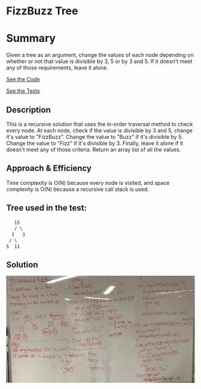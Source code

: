 # FizzBuzz Tree

# Summary
Given a tree as an argument, change the values of each node depending on whether or not that value is divisible by 3, 5 or by 3 and 5.  If it doesn't meet any of those requirements, leave it alone.

[See the Code](src/main/java/tree/FizzBuzzTree.java)

[See the Tests](src/test/java/tree/FizzBuzzTreeTest.java)

## Description
This is a recursive solution that uses the in-order traversal method to check every node.  At each node, check if the value is divisible by 3 and 5, change it's value to "FizzBuzz". Change the value to "Buzz" if it's divisible by 5.  Change the value to "Fizz" if it's divisible by 3.  Finally, leave it alone if it doesn't meet any of those criteria.  Return an array list of all the values.

## Approach & Efficiency
Time complexity is O(N) because every node is visited, and space complexity is O(N) because a recursive call stack is used.

## Tree used in the test:
       15
       / \
      1   3
     / \ 
    5  11

## Solution
![Fizz Buzz Tree](/assets/fizzBuzzTree.png)

